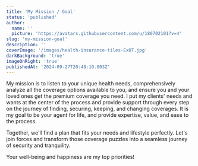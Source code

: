 ```yaml
---
title: 'My Mission / Goal'
status: 'published'
author:
  name: ''
  picture: 'https://avatars.githubusercontent.com/u/180702101?v=4'
slug: 'my-mission-goal'
description: ''
coverImage: '/images/health-insurance-tiles-ExOT.jpg'
darkBackground: 'true'
imageOnRight: 'true'
publishedAt: '2024-09-27T20:48:10.003Z'
---
```


My mission is to listen to your unique health needs, comprehensively analyze all the coverage options available to you, and ensure you and your loved ones get the premium coverage you need. I put my clients' needs and wants at the center of the process and provide support through every step on the journey of finding, securing, keeping, and changing coverages. It is my goal to be your agent for life, and provide expertise, value, and ease to the process.

Together, we'll find a plan that fits your needs and lifestyle perfectly. Let's join forces and transform those coverage puzzles into a seamless journey of security and tranquility.

Your well-being and happiness are my top priorities!